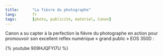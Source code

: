 ```yaml
--- 
title:      "La fièvre du photographe" 
lang:       fr 
tags:       [photo, publicité, matériel, Canon]
---
```


Canon a su capter à la perfection la fièvre du photographe en action pour promouvoir son excellent reflex numérique « grand public » EOS 350D :

{% youtube 909HJQFYI7U %}

